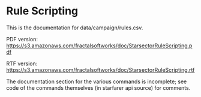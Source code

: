 # Rule Scripting

This is the documentation for data/campaign/rules.csv.

PDF version:
https://s3.amazonaws.com/fractalsoftworks/doc/StarsectorRuleScripting.pdf

RTF version:
https://s3.amazonaws.com/fractalsoftworks/doc/StarsectorRuleScripting.rtf

The documentation section for the various commands is incomplete; see code of the commands themselves (in starfarer api source) for comments.